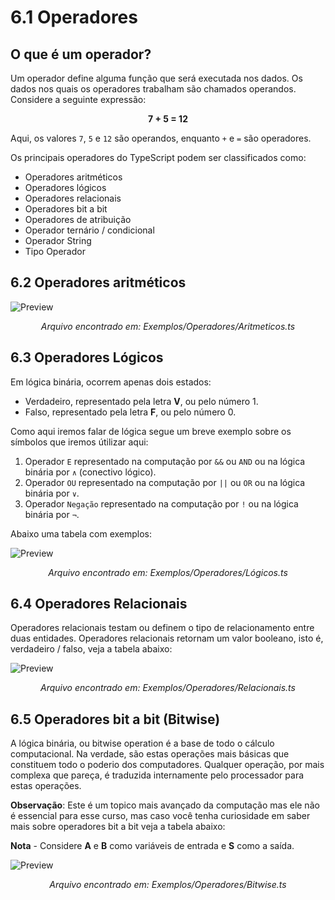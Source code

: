# 6.1 Operadores

## O que é um operador?

Um operador define alguma função que será executada nos dados. Os dados nos quais os operadores trabalham são chamados operandos. Considere a seguinte expressão:
<p align="center">
<strong>7 + 5 = 12</strong>
</p>

Aqui, os valores `7`, `5` e `12` são operandos, enquanto `+` e `=` são operadores.

Os principais operadores do TypeScript podem ser classificados como:

- Operadores aritméticos
- Operadores lógicos
- Operadores relacionais
- Operadores bit a bit
- Operadores de atribuição
- Operador ternário / condicional
- Operador String
- Tipo Operador

## 6.2 Operadores aritméticos

![Preview](https://i.imgur.com/p3bB7NO.png)

<p align="center">
<i>Arquivo encontrado em: Exemplos/Operadores/Aritmeticos.ts</i>
</p>

## 6.3 Operadores Lógicos

Em lógica binária, ocorrem apenas dois estados:
- Verdadeiro, representado pela letra **V**, ou pelo número 1.
- Falso, representado pela letra **F**, ou pelo número 0.

Como aqui iremos falar de lógica segue um breve exemplo sobre os símbolos que iremos útilizar aqui:

1. Operador `E` representado na computação por `&&` ou `AND` ou na lógica binária por `∧` (conectivo lógico).
2. Operador `OU` representado na computação por `||` ou `OR` ou na lógica binária por `∨`.
3. Operador `Negação` representado na computação por `!` ou na lógica binária por `¬`.

Abaixo uma tabela com exemplos:

![Preview](https://i.imgur.com/67Ik6KE.png)

<p align="center">
<i>Arquivo encontrado em: Exemplos/Operadores/Lógicos.ts</i>
</p>

## 6.4 Operadores Relacionais

Operadores relacionais testam ou definem o tipo de relacionamento entre duas entidades. Operadores relacionais retornam um valor booleano, isto é, verdadeiro / falso, veja a tabela abaixo:

![Preview](https://i.imgur.com/tfZfWkj.png)

<p align="center">
<i>Arquivo encontrado em: Exemplos/Operadores/Relacionais.ts</i>
</p>

## 6.5 Operadores bit a bit (Bitwise)

A lógica binária, ou bitwise operation é a base de todo o cálculo computacional. Na verdade, são estas operações mais básicas que constituem todo o poderio dos computadores. Qualquer operação, por mais complexa que pareça, é traduzida internamente pelo processador para estas operações. 

**Observação**: Este é um topico mais avançado da computação mas ele não é essencial para esse curso, mas caso você tenha curiosidade em saber mais sobre operadores bit a bit veja a tabela abaixo:

**Nota** - Considere **A** e **B** como variáveis de entrada e **S** como a saída.


![Preview](https://i.imgur.com/EcKKdVl.png)

<p align="center">
<i>Arquivo encontrado em: Exemplos/Operadores/Bitwise.ts</i>
</p>
